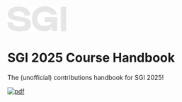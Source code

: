 [![pdf](https://github.com/AR0E/sgi_2025/blob/main/sgi_badge.svg)](https://github.com/ToyTeX/SGI-Book_2025/actions/workflows/pdf.yml)

# SGI 2025 Course Handbook
The (unofficial) contributions handbook for SGI 2025!


[![pdf](https://img.shields.io/badge/pdf-note-green)](https://github.com/ToyTeX/SGI-Book_2025/blob/build/main.pdf)
